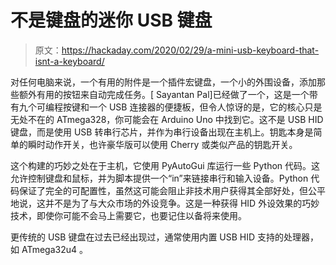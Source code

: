 # 不是键盘的迷你 USB 键盘

> 原文：<https://hackaday.com/2020/02/29/a-mini-usb-keyboard-that-isnt-a-keyboard/>

对任何电脑来说，一个有用的附件是一个插件宏键盘，一个小的外围设备，添加那些额外有用的按钮来自动完成任务。[ Sayantan Pal]已经做了一个，这是一个带有九个可编程按键和一个 USB 连接器的便捷板，但令人惊讶的是，它的核心只是无处不在的 ATmega328，你可能会在 Arduino Uno 中找到它。这不是 USB HID 键盘，而是使用 USB 转串行芯片，并作为串行设备出现在主机上。钥匙本身是简单的瞬时动作开关，也许豪华版可以使用 Cherry 或类似产品的钥匙开关。

这个构建的巧妙之处在于主机，它使用 PyAutoGui 库运行一些 Python 代码。这允许控制键盘和鼠标，并为脚本提供一个“in”来链接串行和输入设备。Python 代码保证了完全的可配置性，虽然这可能会阻止非技术用户获得其全部好处，但公平地说，这并不是为了与大众市场的外设竞争。这是一种获得 HID 外设效果的巧妙技术，即使你可能不会马上需要它，也要记住以备将来使用。

更传统的 USB 键盘在过去已经出现过，通常使用内置 USB HID 支持的处理器，如 ATmega32u4 。